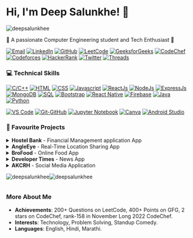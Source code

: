 <div >
  <h1>Hi, I'm Deep Salunkhe! 👋</h1>
  <p> <img src="https://komarev.com/ghpvc/?username=deepsalunkhee&label=Profile%20views&color=0e75b6&style=flat" alt="deepsalunkhee" /> </p>
  <p>🌟 A passionate Computer Engineering student and Tech Enthusiast 🚀</p>
  
  <!-- Contact and Social Media Links -->
  <p >
    <a href="mailto:deepsalunkhee@gmail.com"><img src="https://img.shields.io/badge/Email-%23D14836.svg?style=for-the-badge&logo=gmail&logoColor=white" alt="Email" /></a>
    <a href="https://www.linkedin.com/in/deep-salunkhe-917931225/"><img src="https://img.shields.io/badge/LinkedIn-%230077B5.svg?style=for-the-badge&logo=linkedin&logoColor=white" alt="LinkedIn" /></a>
    <a href="http://github.com/deepsalunkhee"><img src="https://img.shields.io/badge/GitHub-%23181717.svg?style=for-the-badge&logo=github&logoColor=white" alt="GitHub" /></a>
    <a href="https://leetcode.com/deepsalunkhee/"><img src="https://img.shields.io/badge/LeetCode-%23FFA116.svg?style=for-the-badge&logo=leetcode&logoColor=black" alt="LeetCode" /></a>
    <a href="https://auth.geeksforgeeks.org/user/deepsalunkhee"><img src="https://img.shields.io/badge/GeeksforGeeks-%2348A646.svg?style=for-the-badge&logo=geeksforgeeks&logoColor=white" alt="GeeksforGeeks" /></a>
    <a href="https://www.codechef.com/users/deepsalunkhee"><img src="https://img.shields.io/badge/CodeChef-%235B463F.svg?style=for-the-badge&logo=codechef&logoColor=white" alt="CodeChef" /></a>
    <a href="https://codeforces.com/profile/Deep_Salunkhe"><img src="https://img.shields.io/badge/Codeforces-%23161616.svg?style=for-the-badge&logo=codeforces&logoColor=white" alt="Codeforces" /></a>
    <a href="https://www.hackerrank.com/deepsalunkhee"><img src="https://img.shields.io/badge/HackerRank-%23006500.svg?style=for-the-badge&logo=hackerrank&logoColor=white" alt="HackerRank" /></a>
    <a href="https://twitter.com/DeepSalunkhee"><img src="https://img.shields.io/badge/Twitter-%231DA1F2.svg?style=for-the-badge&logo=twitter&logoColor=white" alt="Twitter" /></a>
    <a href="https://www.threads.net/@deepsalunkhee"><img src="https://img.shields.io/badge/Threads-%232C2C2C.svg?style=for-the-badge&logo=threads&logoColor=white" alt="Threads" /></a>
  </p>

  

 
  <!-- Technical Skills -->
  <h3>💻 Technical Skills</h3>
  <p >
    <!-- Tech Stack -->
    <a href="#"><img src="https://img.shields.io/badge/C/C++-00599C?style=for-the-badge&logo=c%2B%2B&logoColor=white" alt="C/C++" /></a>
    <a href="#"><img src="https://img.shields.io/badge/HTML-E34F26?style=for-the-badge&logo=html5&logoColor=white" alt="HTML" /></a>
    <a href="#"><img src="https://img.shields.io/badge/CSS-1572B6?style=for-the-badge&logo=css3&logoColor=white" alt="CSS" /></a>
    <a href="#"><img src="https://img.shields.io/badge/Javascript-F7DF1E?style=for-the-badge&logo=javascript&logoColor=black" alt="Javascript" /></a>
    <a href="#"><img src="https://img.shields.io/badge/ReactJs-61DAFB?style=for-the-badge&logo=react&logoColor=black" alt="ReactJs" /></a>
    <a href="#"><img src="https://img.shields.io/badge/NodeJs-339933?style=for-the-badge&logo=node.js&logoColor=white" alt="NodeJs" /></a>
    <a href="#"><img src="https://img.shields.io/badge/ExpressJs-000000?style=for-the-badge&logo=express&logoColor=white" alt="ExpressJs" /></a>
    <a href="#"><img src="https://img.shields.io/badge/MongoDB-47A248?style=for-the-badge&logo=mongodb&logoColor=white" alt="MongoDB" /></a>
    <a href="#"><img src="https://img.shields.io/badge/SQL-003B57?style=for-the-badge&logo=sql&logoColor=white" alt="SQL" /></a>
    <a href="#"><img src="https://img.shields.io/badge/Bootstrap-563D7C?style=for-the-badge&logo=bootstrap&logoColor=white" alt="Bootstrap" /></a>
    <a href="#"><img src="https://img.shields.io/badge/React_Native-61DAFB?style=for-the-badge&logo=react&logoColor=white" alt="React Native" /></a>
    <a href="#"><img src="https://img.shields.io/badge/Firebase-FFCA28?style=for-the-badge&logo=firebase&logoColor=black" alt="Firebase" /></a>
    <a href="#"><img src="https://img.shields.io/badge/Java-007396?style=for-the-badge&logo=java&logoColor=white" alt="Java" /></a>
    <a href="#"><img src="https://img.shields.io/badge/Python-3776AB?style=for-the-badge&logo=python&logoColor=white" alt="Python" /></a>
  
  <a href="#"><img src="https://img.shields.io/badge/VS%20Code-007ACC?style=for-the-badge&logo=visual-studio-code&logoColor=white" alt="VS Code" /></a>
    <a href="#"><img src="https://img.shields.io/badge/Git-GitHub-181717?style=for-the-badge&logo=github&logoColor=white" alt="Git-GitHub" /></a>
    <a href="#"><img src="https://img.shields.io/badge/Jupyter%20Notebook-F37626?style=for-the-badge&logo=jupyter&logoColor=white" alt="Jupyter Notebook" /></a>
    <a href="#"><img src="https://img.shields.io/badge/Canva-00C4CC?style=for-the-badge&logo=canva&logoColor=white" alt="Canva" /></a>
    <a href="#"><img src="https://img.shields.io/badge/Android_Studio-3DDC84?style=for-the-badge&logo=android-studio&logoColor=white" alt="Android Studio" /></a>

  </p>



  <!-- Projects -->
  <h3>🚀 Favourite  Projects</h3>

  <details>
    <summary><strong>Hostel Bank</strong> - Financial Management application App</summary>
    <ul>
      <li>Built using React,express,Mongodb,Tailwind ,used bcrypt and JWT for auth,used Brevo for sending notification.</li>
      <li>Features: Creating and joining groups, sending and settling money request, in app notification,
Transactions history,change password,forgot password handling.</li>
      <li>Explored Deployment using AWS app service , amplify, EC2,github actions, docker and CI/CD uisng YML.</li>
    </ul>
    <a href="https://hostel-bank.vercel.app">Demo</a> | <a href="https://github.com/deepsalunkhee/Hostel_Bank">Code</a> | <a href="https://shorturl.at/bkswN">Video</a>
  </details>
  <details>
    <summary><strong>AngleEye</strong> - Real-Time Location Sharing App</summary>
    <ul>
      <li>Developed front-end using React.js, utilized Leaflet library for maps, and Axios for request handling.</li>
      <li>Implemented Express server with 5 API routes, leveraging MongoDB as the database.</li>
      <li>Achieved real-time location sharing through a function that updates and sends current location every minute.</li>
    </ul>
    <a href="https://angle-eye.vercel.app/">Demo</a> | <a href="https://github.com/deepsalunkhee/AngleEye-MERN">Code</a> | <a href="https://shorturl.at/bkswN">Video</a>
  </details>
  
  <details>
    <summary><strong>BroFood</strong> - Online Food App</summary>
    <ul>
      <li>Utilized React.js, Bootstrap, localStorage, react-router-dom, and Fetch API in front-end implementation.</li>
      <li>Developed API routes for user signin, signup, data retrieval from DB, and displaying ordered data.</li>
      <li>Implemented JWT and bcrypt for enhanced data security in case of DB compromise.</li>
    </ul>
    <a href="https://bro-food.vercel.app/">Demo</a> | <a href="https://github.com/deepsalunkhee/Bro-Food-MERN">Code</a> | <a href="https://shorturl.at/jmBFY">Video</a>
  </details>

  <details>
    <summary><strong>Developer Times</strong> - News App</summary>
    <ul>
      <li>Developed DeveloperTimes, a web application using NewsApi and MERN stack.</li>
      <li>Implemented API handling, data fetching, and frontend data display using destructuring.</li>
      <li>Managed frontend-to-backend request handling for seamless user experience.</li>
    </ul>
    <a href="https://developer-times-project-front.vercel.app/">Demo</a> | <a href="https://github.com/deepsalunkhee/Developer-Times-Project">Code</a> | <a href="https://shorturl.at/psOP3">Video</a>
  </details>
  
  <details>
    <summary><strong>AKCRH</strong> - Social Media Application</summary>
    <ul>
      <li>Developed a full-stack web application in the early stages of learning web development.</li>
      <li>Implemented secure password hashing with bcrypt for enhanced data security.</li>
      <li>Leveraged middleware packages like body-parser and cors for efficient request handling.</li>
    </ul>
    <a href="https://akcrh-by-deepsalunkhe.vercel.app/">Demo</a> | <a href="https://github.com/deepsalunkhee/AKCRH-MERN">Code</a>
  </details>

  <!--Status-->

<div style="display: flex; flex-direction: row; align-items: center;">
  <p>
    <img align="center" src="https://github-readme-stats.vercel.app/api?username=deepsalunkhee&show_icons=true&locale=en&theme=dark&hide_border=true&count_private=true" alt="deepsalunkhee" />
  </p>
  
  <p>
    <img align="center" src="https://github-readme-streak-stats.herokuapp.com/?user=deepsalunkhee&theme=dark" alt="deepsalunkhee" />
  </p>
</div>


  <!-- More About Me -->
  <h3>More About Me</h3>
  <ul>
    <li><strong>Achievements</strong>: 200+ Questions on LeetCode, 400+ Points on GFG, 2 stars on CodeChef, rank-158 in November Long 2022 CodeChef.</li>
    <li><strong>Interests</strong>: Technology, Problem Solving, Standup Comedy.</li>
    <li><strong>Languages</strong>: English, Hindi, Marathi.</li>
  </ul>
</div>
